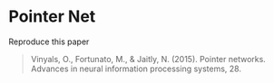 # Pointer Net

Reproduce this paper
> Vinyals, O., Fortunato, M., & Jaitly, N. (2015). Pointer networks. Advances in neural information processing systems, 28.
